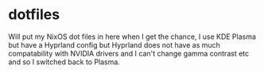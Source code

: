 # dotfiles
Will put my NixOS dot files in here when I get the chance, I use KDE Plasma but have a Hyprland config but Hyprland does not have as much compatability with NVIDIA drivers and I can't change gamma contrast etc and so I switched back to Plasma.
